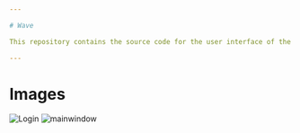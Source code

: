 ```yaml
---

# Wave

This repository contains the source code for the user interface of the popular Roblox exploit, [Wave](https://getwave.gg). I have made modifications to the code, allowing any username and password combination to grant access to the main window. Additionally, I have disabled the Tab system as it was causing crashes on my end, although other users have reported no issues with it. You are welcome to re-enable the Tab system if it works for you.

---
```


# Images

![Login](https://github.com/user-attachments/assets/63aa06d5-474e-4896-b7ad-09cd144ab1ea)
![mainwindow](https://github.com/user-attachments/assets/5e9b5650-0bd1-4041-895a-69a7409968e4)
